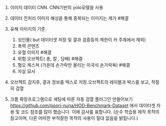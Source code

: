 1.  이미지 데이터 CNN. CNN기반의 yolo모델을 사용
2.  데이터 전처리
    이미지 해싱을 통해 중복되는 이미지는 제거 #해결

3.  유해 이미지의 기준.

    1. 성인물( but 데이터셋 저장 및 결과 검증등의 제한이 커 주제에서 제외)
    2. 폭력 콘텐츠
    3. 유혈 이미지 #해결
    4. 위험 오브젝트( 총, 칼 , 담배) #해결
    5. 혐오 제스쳐 (가운데 손가락만 올리는 미국식 손가락욕) #해결
    6. 자살 묘사

4.  오브젝트 감지후, 결과 정보를 텍스로 저장.오브젝트의 레이블과 박스를 보고, 적절히 검열
5.  크롬 확장프로그램으로 세팅에 따른 자동 검열 플러그인 만들어보기
    https://github.com/poori-nuna/HOD-Benchmark-Dataset
    에서 데이터셋 차용 및 코드 참조를 많이 했습니다. 이에 감사를 표합니다.
    (순수 학습용 제작 목적의 참고이며, 다른 어떠한 부적잘한 목적의 사용이 절대 없음을 밝힙니다.)
